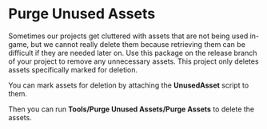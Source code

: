 # Purge Unused Assets

Sometimes our projects get cluttered with assets that are not being used in-game,
but we cannot really delete them because retrieving them can be difficult if they
are needed later on.
Use this package on the release branch of your project to remove any unnecessary
assets.
This project only deletes assets specifically marked for deletion.

You can mark assets for deletion by attaching the **UnusedAsset** script to them.

Then you can run **Tools/Purge Unused Assets/Purge Assets** to delete the assets.
